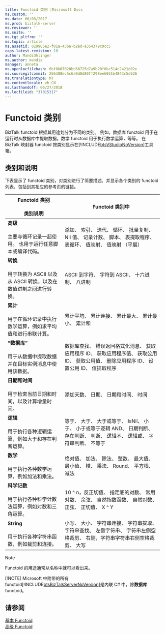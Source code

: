 ```yaml
---
title: Functoid 类别 |Microsoft Docs
ms.custom: ''
ms.date: 06/08/2017
ms.prod: biztalk-server
ms.reviewer: ''
ms.suite: ''
ms.tgt_pltfrm: ''
ms.topic: article
ms.assetid: 029905e2-f01a-436a-b2ed-a364379c9cc5
caps.latest.revision: 10
author: MandiOhlinger
ms.author: mandia
manager: anneta
ms.openlocfilehash: 6bf0b07020bb58725d7a9b20f0bc514c2421d02e
ms.sourcegitcommit: 266308ec5c6a9d8d80ff298ee6051b4843c5d626
ms.translationtype: MT
ms.contentlocale: zh-CN
ms.lasthandoff: 06/27/2018
ms.locfileid: "37015317"
---
```

# <a name="functoid-categories"></a>Functoid 类别
BizTalk functoid 根据其用途划分为不同的类别。 例如，数据库 functoid 用于在运行时从数据库中提取数据，数学 functoid 用于执行数学运算，等等。 在 BizTalk 映射器 functoid 按类别显示在[!INCLUDE[btsVStudioNoVersion](../includes/btsvstudionoversion-md.md)]工具箱。 

## <a name="categories--description"></a>类别和说明
下表显示了 functoid 类别，对类别进行了简要描述，并显示各个类别的 functoid 列表，包括到其相应的参考页的链接。  
  
|Functoid 类别 <br/><br/> 类别说明|Functoid 类别中|  
|---|---|  
|**高级** <br /><br /> 主要与循环记录一起使用。 也用于运行任意脚本或编译代码。|添加、 索引、 迭代、 循环、 批量复制、 Nil 值、 记录计数、 脚本、 表提取程序、 表循环、 值映射、 值映射 （平展）|  
|**转换** <br /><br /> 用于转换为 ASCII 以及从 ASCII 转换，以及在数值进制之间进行转换。|ASCII 到字符、 字符到 ASCII、 十六进制、 八进制|  
|**累计** <br /><br /> 用于在循环记录中执行数学运算，例如求平均值和进行串联计算。|累计平均、 累计连接、 累计最大、 累计最小、 累计和|  
|**“数据库”** <br /><br /> 用于从数据中提取数据并在目标实例消息中使用该数据。|数据库查找、 错误返回格式化消息、 获取应用程序 ID、 获取应用程序值、 获取公用 ID、 获取公用值、 删除应用程序 ID、 设置公用 ID、 值提取程序|  
|**日期和时间** <br /><br /> 用于检索当前日期和时间，以及计算增量时间。|添加天数、 日期、 日期和时间、 时间|  
|**逻辑** <br /><br /> 用于执行各种逻辑运算，例如大于和存在判断运算。|等于、 大于、 大于或等于、 IsNil、 小于、 小于或等于逻辑 AND、 日期判断、 存在判断、 判断、 逻辑不、 逻辑或、 字符串判断、 不等于|  
|**数学** <br /><br /> 用于执行各种数学运算，例如加法和乘法。|绝对值、 加法、 除法、 整数、 最大值、 最小值、 模、 乘法、 Round、 平方根、 减法|  
|**科学记数** <br /><br /> 用于执行各种科学计数法运算，例如对数和三角运算。|10 ^ n，反正切值、 指定底的对数、 常用对数、 余弦、 自然指数函数、 自然对数、 正弦、 正切值、 X ^ Y|  
|**String** <br /><br /> 用于执行各种字符串函数，例如裁剪和连接。|小写、 大小、 字符串连接、 字符串提取、 字符串查找、 左侧字符串、 字符串左侧空格裁剪、 右侧，字符串字符串右侧空格裁剪、 大写|  
  
> [!NOTE]
>  Functoid 的用途通常从名称中就可以看出来。  
> 
> [!NOTE]
>  Microsoft 中附带的所有 functoid[!INCLUDE[btsBizTalkServerNoVersion](../includes/btsbiztalkservernoversion-md.md)]是内联 C# 中，除**数据库**functoid。  
  
## <a name="see-also"></a>请参阅  
 [基本 Functoid](../core/basic-functoids.md)   
 [高级 Functoid](../core/advanced-functoids.md)